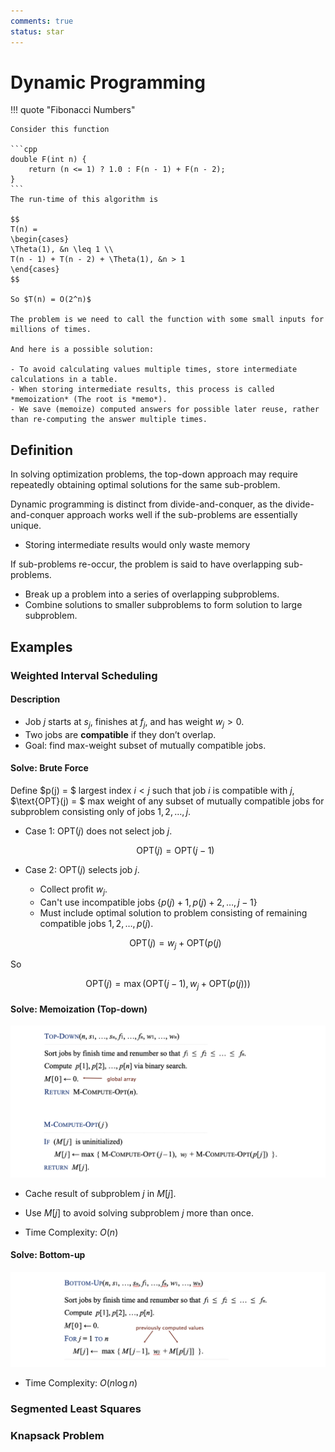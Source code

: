 ```yaml
---
comments: true
status: star
---
```


# Dynamic Programming

!!! quote "Fibonacci Numbers"

	Consider this function

	```cpp
	double F(int n) {
		return (n <= 1) ? 1.0 : F(n - 1) + F(n - 2);
	}
	```
	The run-time of this algorithm is

	$$
	T(n) = 
	\begin{cases}
	\Theta(1), &n \leq 1 \\
	T(n - 1) + T(n - 2) + \Theta(1), &n > 1
	\end{cases}
	$$

	So $T(n) = O(2^n)$

	The problem is we need to call the function with some small inputs for millions of times.

	And here is a possible solution:

	- To avoid calculating values multiple times, store intermediate calculations in a table.
	- When storing intermediate results, this process is called *memoization* (The root is *memo*).
	- We save (memoize) computed answers for possible later reuse, rather than re-computing the answer multiple times.
	


## Definition

In solving optimization problems, the top-down approach may require repeatedly obtaining optimal solutions for the same sub-problem.

Dynamic programming is distinct from divide-and-conquer, as the divide-and-conquer approach works well if the sub-problems are essentially unique.
- Storing intermediate results would only waste memory

If sub-problems re-occur, the problem is said to have overlapping sub-problems.

- Break up a problem into a series of overlapping subproblems.
- Combine solutions to smaller subproblems to form solution to large subproblem.

## Examples

### Weighted Interval Scheduling

#### Description

- Job $j$ starts at $s_j$, finishes at $f_j$, and has weight $w_j  > 0$.
- Two jobs are **compatible** if they don’t overlap.
- Goal: find max-weight subset of mutually compatible jobs.

#### Solve: Brute Force

Define $p(j) = $ largest index $i < j$ such that job $i$ is compatible with $j$, $\text{OPT}(j) = $ max weight of any subset of mutually compatible jobs for subproblem consisting only of jobs $1, 2, \dots, j$.

- Case 1: $\text{OPT}(j)$ does not select job $j$.

	$$
	\text{OPT}(j) = \text{OPT}(j-1)
	$$

- Case 2: $\text{OPT}(j)$ selects job $j$.

	- Collect profit $w_j$.
	- Can't use incompatible jobs $\{p(j) + 1, p(j) + 2, \dots, j -1\}$
	- Must include optimal solution to problem consisting of remaining compatible jobs $1, 2, \dots, p(j)$.

	$$
	\text{OPT}(j) = w_j + \text{OPT}(p(j)
	$$

So

$$
\text{OPT}(j) = \max{(\text{OPT}(j-1), w_j + \text{OPT}(p(j)))}
$$

#### Solve: Memoization (Top-down)

![](img/top-down.png)

- Cache result of subproblem $j$ in $M[j]$.
- Use $M[j]$ to avoid solving subproblem $j$ more than once.

- Time Complexity: $O(n)$

#### Solve: Bottom-up

![](img/bottom-up.png)

- Time Complexity: $O(n \log n)$

### Segmented Least Squares

### Knapsack Problem